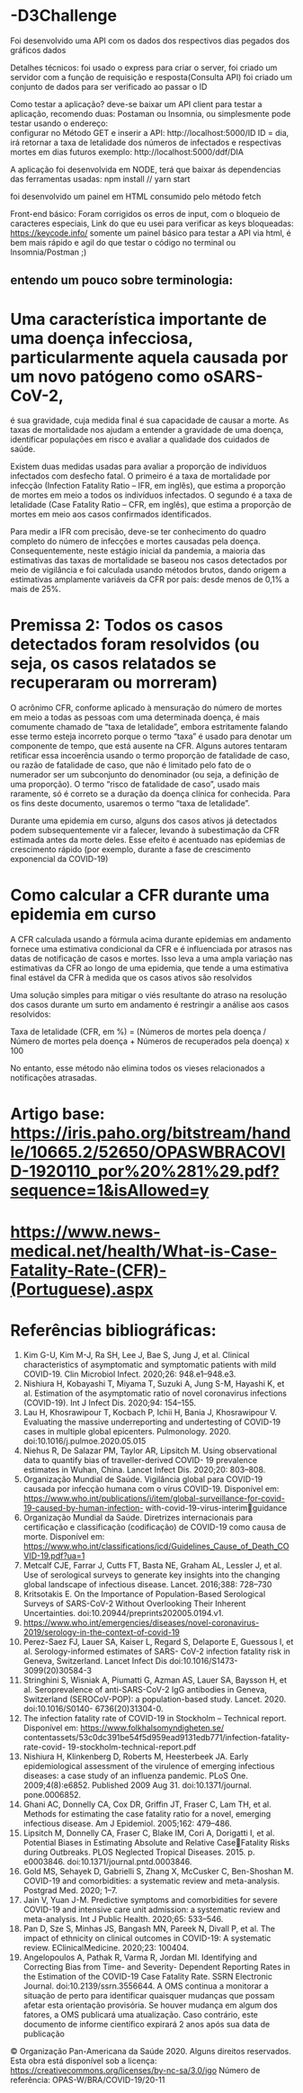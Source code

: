 # -D3Challenge
Foi desenvolvido uma API com os dados dos respectivos dias pegados dos gráficos dados

Detalhes técnicos: 
foi usado o express para criar o server, 
foi criado um servidor com a função de requisição e resposta(Consulta API) 
foi criado um conjunto de dados para ser verificado ao passar o ID

Como testar a aplicação? 
deve-se baixar um  API client para  testar a aplicação, recomendo duas: Postaman ou Insomnia, ou simplesmente pode testar usando o endereço:  
configurar no Método GET e inserir a API: 
      http://localhost:5000/ID
      ID = dia, irá retornar a taxa de letalidade dos números de infectados e respectivas mortes em dias futuros
      exemplo: 
      http://localhost:5000/ddf/DIA


A aplicação foi desenvolvida em NODE, terá que baixar ás dependencias das ferramentas usadas: 
npm install //  yarn start

foi desenvolvido um painel em HTML consumido pelo método fetch

Front-end básico: 
Foram corrigidos os erros de input, com o bloqueio de caracteres especiais, 
Link do que eu usei para verificar as keys bloqueadas: https://keycode.info/
somente um painel básico para testar a API via html, é bem mais rápido e agil do que testar o código no terminal ou Insomnia/Postman ;)

## entendo um pouco sobre terminologia: 

# Uma característica importante de uma doença infecciosa, particularmente aquela causada por um novo patógeno como oSARS-CoV-2, 
é sua gravidade, cuja medida final é sua capacidade de causar a morte. As taxas de mortalidade nos ajudam a entender a gravidade 
de uma doença, identificar populações em risco e avaliar a qualidade dos cuidados de saúde.

Existem duas medidas usadas para avaliar a proporção de indivíduos infectados com desfecho fatal. O primeiro é a taxa de mortalidade por infecção (Infection Fatality Ratio – IFR, em inglês), que estima a proporção de mortes em meio a todos os indivíduos 
infectados. O segundo é a taxa de letalidade (Case Fatality Ratio – CFR, em inglês), que estima a proporção de mortes em meio 
aos casos confirmados identificados.

Para medir a IFR com precisão, deve-se ter conhecimento do quadro completo do número de infecções e mortes causadas pela doença. Consequentemente, neste estágio inicial da pandemia, a maioria das estimativas das taxas de mortalidade se baseou nos casos 
detectados por meio de vigilância e foi calculada usando métodos brutos, dando origem a estimativas amplamente variáveis da CFR 
por país: desde menos de 0,1% a mais de 25%.

# Premissa 2: Todos os casos detectados foram resolvidos (ou seja, os casos relatados se recuperaram ou morreram)

O acrônimo CFR, conforme aplicado à mensuração do número de mortes em meio a todas as pessoas com uma determinada doença,
é mais comumente chamado de “taxa de letalidade”, embora estritamente falando esse termo esteja incorreto porque o termo “taxa”
é usado para denotar um componente de tempo, que está ausente na CFR. Alguns autores tentaram retificar essa incoerência usando
o termo proporção de fatalidade de caso, ou razão de fatalidade de caso, que não é limitado pelo fato de o numerador ser um subconjunto do denominador (ou seja, a definição de uma proporção). O termo “risco de fatalidade de caso”, usado mais raramente, só é correto se a duração da doença clínica for conhecida. Para os fins deste documento, usaremos o termo “taxa de letalidade”.

Durante uma epidemia em curso, alguns dos casos ativos já detectados podem subsequentemente vir a falecer, levando à subestimação da CFR estimada antes da morte deles. Esse efeito é acentuado nas epidemias de crescimento rápido (por exemplo, durante 
a fase de crescimento exponencial da COVID-19)

# Como calcular a CFR durante uma epidemia em curso


A CFR calculada usando a fórmula acima durante epidemias em andamento fornece uma estimativa condicional da CFR e é influenciada por atrasos nas datas de notificação de casos e mortes. Isso leva a uma ampla variação nas estimativas da CFR ao longo de uma epidemia, que tende a uma estimativa final estável da CFR à medida que os casos ativos são resolvidos

Uma solução simples para mitigar o viés resultante do atraso na resolução dos casos durante um surto em andamento é restringir a 
análise aos casos resolvidos:

Taxa de letalidade (CFR, em %) = (Números de mortes pela doença / Número de mortes pela doença + Números de recuperados pela doença) x 100

No entanto, esse método não elimina todos os vieses relacionados a notificações atrasadas.



# Artigo base: https://iris.paho.org/bitstream/handle/10665.2/52650/OPASWBRACOVID-1920110_por%20%281%29.pdf?sequence=1&isAllowed=y
# https://www.news-medical.net/health/What-is-Case-Fatality-Rate-(CFR)-(Portuguese).aspx

# Referências bibliográficas: 
1. Kim G-U, Kim M-J, Ra SH, Lee J, Bae S, Jung J, et al. Clinical characteristics of asymptomatic and symptomatic patients with mild 
COVID-19. Clin Microbiol Infect. 2020;26: 948.e1–948.e3.
2. Nishiura H, Kobayashi T, Miyama T, Suzuki A, Jung S-M, Hayashi K, et al. Estimation of the asymptomatic ratio of novel coronavirus 
infections (COVID-19). Int J Infect Dis. 2020;94: 154–155.
3. Lau H, Khosrawipour T, Kocbach P, Ichii H, Bania J, Khosrawipour V. Evaluating the massive underreporting and undertesting of 
COVID-19 cases in multiple global epicenters. Pulmonology. 2020. doi:10.1016/j.pulmoe.2020.05.015
4. Niehus R, De Salazar PM, Taylor AR, Lipsitch M. Using observational data to quantify bias of traveller-derived COVID- 19 prevalence 
estimates in Wuhan, China. Lancet Infect Dis. 2020;20: 803–808.
5. Organização Mundial de Saúde. Vigilância global para COVID-19 causada por infecção humana com o vírus COVID-19. Disponível 
em: https://www.who.int/publications/i/item/global-surveillance-for-covid-19-caused-by-human-infection- with-covid-19-virus-interimguidance
6. Organização Mundial da Saúde. Diretrizes internacionais para certificação e classificação (codificação) de COVID-19 como causa de 
morte. Disponível em: https://www.who.int/classifications/icd/Guidelines_Cause_of_Death_COVID-19.pdf?ua=1
7. Metcalf CJE, Farrar J, Cutts FT, Basta NE, Graham AL, Lessler J, et al. Use of serological surveys to generate key insights into the 
changing global landscape of infectious disease. Lancet. 2016;388: 728–730
8. Kritsotakis E. On the Importance of Population-Based Serological Surveys of SARS-CoV-2 Without Overlooking Their Inherent 
Uncertainties. doi:10.20944/preprints202005.0194.v1.
9. https://www.who.int/emergencies/diseases/novel-coronavirus-2019/serology-in-the-context-of-covid-19
10. Perez-Saez FJ, Lauer SA, Kaiser L, Regard S, Delaporte E, Guessous I, et al. Serology-informed estimates of SARS- CoV-2 infection 
fatality risk in Geneva, Switzerland. Lancet Infect Dis doi:10.1016/S1473-3099(20)30584-3
11. Stringhini S, Wisniak A, Piumatti G, Azman AS, Lauer SA, Baysson H, et al. Seroprevalence of anti-SARS-CoV-2 IgG antibodies in 
Geneva, Switzerland (SEROCoV-POP): a population-based study. Lancet. 2020. doi:10.1016/S0140- 6736(20)31304-0.
12. The infection fatality rate of COVID-19 in Stockholm – Technical report. Disponível em: https://www.folkhalsomyndigheten.se/
contentassets/53c0dc391be54f5d959ead9131edb771/infection-fatality-rate-covid- 19-stockholm-technical-report.pdf
13. Nishiura H, Klinkenberg D, Roberts M, Heesterbeek JA. Early epidemiological assessment of the virulence of emerging infectious 
diseases: a case study of an influenza pandemic. PLoS One. 2009;4(8):e6852. Published 2009 Aug 31. doi:10.1371/journal.
pone.0006852.
14. Ghani AC, Donnelly CA, Cox DR, Griffin JT, Fraser C, Lam TH, et al. Methods for estimating the case fatality ratio for a novel, 
emerging infectious disease. Am J Epidemiol. 2005;162: 479–486.
15. Lipsitch M, Donnelly CA, Fraser C, Blake IM, Cori A, Dorigatti I, et al. Potential Biases in Estimating Absolute and Relative CaseFatality Risks during Outbreaks. PLOS Neglected Tropical Diseases. 2015. p. e0003846. doi:10.1371/journal.pntd.0003846.
16. Gold MS, Sehayek D, Gabrielli S, Zhang X, McCusker C, Ben-Shoshan M. COVID-19 and comorbidities: a systematic review and 
meta-analysis. Postgrad Med. 2020; 1–7.
17. Jain V, Yuan J-M. Predictive symptoms and comorbidities for severe COVID-19 and intensive care unit admission: a systematic review 
and meta-analysis. Int J Public Health. 2020;65: 533–546.
18. Pan D, Sze S, Minhas JS, Bangash MN, Pareek N, Divall P, et al. The impact of ethnicity on clinical outcomes in COVID-19: A 
systematic review. EClinicalMedicine. 2020;23: 100404.
19. Angelopoulos A, Pathak R, Varma R, Jordan MI. Identifying and Correcting Bias from Time- and Severity- Dependent Reporting Rates 
in the Estimation of the COVID-19 Case Fatality Rate. SSRN Electronic Journal. doi:10.2139/ssrn.3556644.
A OMS continua a monitorar a situação de perto para identificar quaisquer mudanças que possam afetar esta orientação provisória. 
Se houver mudança em algum dos fatores, a OMS publicará uma atualização. Caso contrário, este documento de informe científico 
expirará 2 anos após sua data de publicação

© Organização Pan-Americana da Saúde 2020. 
Alguns direitos reservados. Esta obra está disponível sob a licença: https://creativecommons.org/licenses/by-nc-sa/3.0/igo
Número de referência: OPAS-W/BRA/COVID-19/20-11

